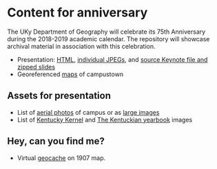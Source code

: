 # Content for anniversary

The UKy Department of Geography will celebrate its 75th Anniversary during the 2018-2019 academic calendar. The repository will showcase archival material in association with this celebration.

* Presentation: [HTML](slides), [individual JPEGs](https://github.com/UKy-GIS/uky-gis.github.io/tree/master/history/slides), and [source Keynote file and zipped slides](https://outragegis.com/download/m/)
* Georeferenced [maps](maps) of campustown

## Assets for presentation
* List of [aerial photos](https://github.com/UKy-GIS/uky-gis.github.io/tree/master/history/aerial_photos) of campus or as [large images](https://uky-gis.github.io/history/aerial_photos/)
* List of [Kentucky Kernel](https://github.com/UKy-GIS/uky-gis.github.io/tree/master/history/kernel) and [The Kentuckian yearbook](https://github.com/UKy-GIS/uky-gis.github.io/tree/master/history/yearbook) images

## Hey, can you find me?
* Virtual [geocache](https://uky-gis.github.io/geocache/) on 1907 map.

